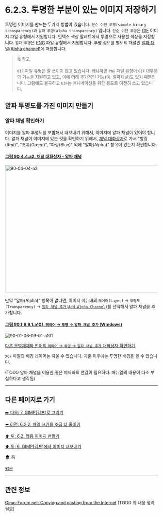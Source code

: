 # 6.2.3. 투명한 부분이 있는 이미지 저장하기
투명한 이미지를 만드는 두가지 방법이 있습니다. `단순 이진 투명(simple binary transparency)`과 `알파 투명(alpha transparency)` 입니다. `단순 이진 투명`은 [GIF](./06-01-02-01-export_image_as_gif.md) 이미지 파일 유형에서 지원합니다. 인덱스 색상 팔레트에서 투명으로 사용할 색상을 지정합니다. `알파 투명`은 [PNG](./06-01-02-04-export_image_as_png.md) 파일 유형에서 지원합니다. 투명 정보를 별도의 채널인 [알파 채널(Alpha channel)](./19-glossaryx-alpha.md)에 저장합니다.

> 🗒️ 참고
>
> `GIF` 파일 유형은 잘 쓰이지 않고 있습니다. 왜냐하면 `PNG` 파일 유형이 `GIF` 대부분의 기능을 지원하고 있고, 이에 더해 추가적인 기능(예: 알파채널)도 있기 때문입니다. 그럼에도 불구하고 `GIF`는 애니메이션을 위한 용도로 여전히 쓰고 있습니다.

## 알파 투명도를 가진 이미지 만들기

### 알파 채널 확인하기
이미지를 알파 투명도를 포함해서 내보내기 위해서, 이미지에 알파 채널이 있어야 합니다. 알파 채널이 이미지에 있는 것을 확인하기 위해서, [채널 대화상자](./15-02-02-00-channel_dialog.md)로 가서 "빨강(Red)", "초록(Green)", "파랑(Blue)" 외에 "알파(Alpha)" 항목이 있는지 확인합니다. 

<a id="90-04-04-a2"></a>

#### [그림 90.4.4.a2. 채널 대화상자 - 알파 채널](./90-04-0004-channels.md#90-04-04-a2)
<img width="974" height="421" alt="90-04-04-a2" src="https://github.com/wonder13662/gimp/assets/15767104/e7f7e57f-a99b-4fee-a218-2da79a739963" />

만약 "알파(Alpha)" 항목이 없다면, 이미지 메뉴바의 `레어어(Layer)` → `투명도(Transparency)` → [`알파 채널 추가(Add Alpha Channel)`](./16-07-34-add_alpha_channel.md)를 선택해서 알파 채널을 추가합니다.

<a id="90-01-06-09-01-a101"></a>

#### [그림 90.1.6.9.1.a101. `레이어` → `투명` → `알파 채널 추가` (Windows)](./90-01-06-09-01-add_alpha_channel.md#90-01-06-09-01-a101)
![90-01-06-09-01-a101](https://github.com/wonder13662/gimp/assets/15767104/3fb3ad7c-4a41-492e-9797-bed56dc9d936)

[다른 운영체제와 언어의 `레이어` → `투명` → `알파 채널 추가` 대화상자 확인하기](./90-01-06-09-01-add_alpha_channel.md#90-01-06-09-01-a102)

`XCF` 파일의 배경 레이어는 지울 수 있습니다. 지운 이후에는 투명한 배경을 볼 수 있습니다.

(TODO 알파 채널을 이용한 좋은 예제와의 연결이 필요하다. 매뉴얼의 내용이 다소 부실하다고 생각됨)

***

## 다른 페이지로 가기

[➡️ 다음: 7. GIMP(김프)로 그리기](./07-00-painting-with-gimp.md)

[⬅️ 이전: 6.2.2. 파일 크기를 조금 더 줄이기](./06-02-02-reducing-the-file-size-even-more.md)

[⬆️ 위: 6.2. 웹용 이미지 만들기](./06-02-00-preparing-your-images-for-the-web.md)

[⬆️ 위: 6. GIMP(김프)에서 이미지 내보내기](./06-00-getting-images-out-of-gimp.md)

[🏠 홈](./00-home.md)

[원문](https://docs.gimp.org/2.10/ko/gimp-using-web-reducing-file-size.html)

***

## 관련 정보
[Gimp-Forum.net: Copying and pasting from the Internet](https://www.gimp-forum.net/Thread-Copying-and-pasting-from-the-Internet)
(TODO 위 내용 정리 필요)
